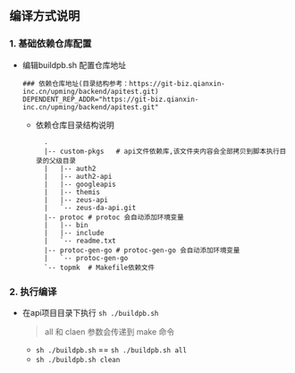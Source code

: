 

## 编译方式说明
### 1. 基础依赖仓库配置

- 编辑buildpb.sh 配置仓库地址
  ```shell
  ### 依赖仓库地址(目录结构参考：https://git-biz.qianxin-inc.cn/upming/backend/apitest.git)
  DEPENDENT_REP_ADDR="https://git-biz.qianxin-inc.cn/upming/backend/apitest.git"
  ```
  - 依赖仓库目录结构说明
    ```shell
      .
      |-- custom-pkgs   # api文件依赖库,该文件夹内容会全部拷贝到脚本执行目录的父级目录
      |   |-- auth2
      |   |-- auth2-api
      |   |-- googleapis
      |   |-- themis
      |   |-- zeus-api
      |   `-- zeus-da-api.git
      |-- protoc # protoc 会自动添加环境变量
      |   |-- bin
      |   |-- include
      |   `-- readme.txt
      |-- protoc-gen-go # protoc-gen-go 会自动添加环境变量
      |   `-- protoc-gen-go
      `-- topmk  # Makefile依赖文件
    ```

### 2. 执行编译

- 在api项目目录下执行 `sh ./buildpb.sh`

  > all 和 claen 参数会传递到 make 命令

  - `sh ./buildpb.sh`  == `sh ./buildpb.sh all`
  - `sh ./buildpb.sh clean`  
